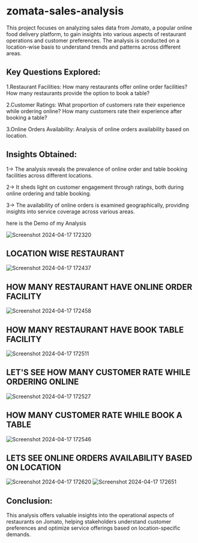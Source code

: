 # zomata-sales-analysis
This project focuses on analyzing sales data from Jomato, a popular online food delivery platform, to gain insights into various aspects of restaurant operations and customer preferences. The analysis is conducted on a location-wise basis to understand trends and patterns across different areas.

## Key Questions Explored:
1.Restaurant Facilities:
  How many restaurants offer online order facilities?
  How many restaurants provide the option to book a table?
  
2.Customer Ratings:
  What proportion of customers rate their experience while ordering online?
  How many customers rate their experience after booking a table?
  
3.Online Orders Availability:
  Analysis of online orders availability based on location.



## Insights Obtained:

  1-> The analysis reveals the prevalence of online order and table booking facilities across different locations.
  
  2-> It sheds light on customer engagement through ratings, both during online ordering and table booking.
  
  3-> The availability of online orders is examined geographically, providing insights into service coverage across various areas.


here is the Demo of my Analysis

![Screenshot 2024-04-17 172320](https://github.com/satyajigyansu-behera/zomata-sales-analysis/assets/133054879/92548c24-e212-41e6-b6bd-faf73904de43)

## LOCATION WISE RESTAURANT 
![Screenshot 2024-04-17 172437](https://github.com/satyajigyansu-behera/zomata-sales-analysis/assets/133054879/add51c5a-4978-4eed-91c9-9f35c7e93b71)

## HOW MANY RESTAURANT HAVE ONLINE ORDER FACILITY
![Screenshot 2024-04-17 172458](https://github.com/satyajigyansu-behera/zomata-sales-analysis/assets/133054879/587d528a-ca4c-4fd2-8447-4480859dd467)

## HOW MANY RESTAURANT HAVE BOOK TABLE FACILITY
![Screenshot 2024-04-17 172511](https://github.com/satyajigyansu-behera/zomata-sales-analysis/assets/133054879/dc4a97ab-fba0-4d0f-a18d-1f6c74078ba3)

## LET'S SEE HOW MANY CUSTOMER RATE WHILE ORDERING ONLINE
![Screenshot 2024-04-17 172527](https://github.com/satyajigyansu-behera/zomata-sales-analysis/assets/133054879/1d289c54-8e86-47ce-9974-dfa42375d8b4)

## HOW MANY CUSTOMER RATE WHILE BOOK A TABLE
![Screenshot 2024-04-17 172546](https://github.com/satyajigyansu-behera/zomata-sales-analysis/assets/133054879/a430ea89-e6f0-4c77-a9fe-a399047b0623)

## LETS SEE ONLINE ORDERS AVAILABILITY BASED ON LOCATION
![Screenshot 2024-04-17 172620](https://github.com/satyajigyansu-behera/zomata-sales-analysis/assets/133054879/b706882e-a1a2-4304-908a-0329d811c9f0)
![Screenshot 2024-04-17 172651](https://github.com/satyajigyansu-behera/zomata-sales-analysis/assets/133054879/2327a17f-860d-46f5-a2d7-121b9b2a1143)


## Conclusion:

This analysis offers valuable insights into the operational aspects of restaurants on Jomato, helping stakeholders understand customer preferences and optimize service offerings based on location-specific demands.
